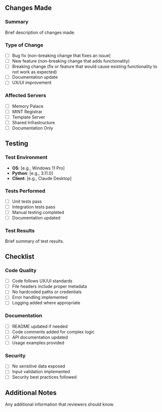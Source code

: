## Changes Made

### Summary
Brief description of changes made.

### Type of Change
- [ ] Bug fix (non-breaking change that fixes an issue)
- [ ] New feature (non-breaking change that adds functionality)
- [ ] Breaking change (fix or feature that would cause existing functionality to not work as expected)
- [ ] Documentation update
- [ ] UX/UI improvement

### Affected Servers
- [ ] Memory Palace
- [ ] MINT Registrar
- [ ] Template Server
- [ ] Shared Infrastructure
- [ ] Documentation Only

## Testing

### Test Environment
- **OS**: [e.g., Windows 11 Pro]
- **Python**: [e.g., 3.11.0]
- **Client**: [e.g., Claude Desktop]

### Tests Performed
- [ ] Unit tests pass
- [ ] Integration tests pass
- [ ] Manual testing completed
- [ ] Documentation updated

### Test Results
Brief summary of test results.

## Checklist

### Code Quality
- [ ] Code follows UX/UI standards
- [ ] File headers include proper metadata
- [ ] No hardcoded paths or credentials
- [ ] Error handling implemented
- [ ] Logging added where appropriate

### Documentation
- [ ] README updated if needed
- [ ] Code comments added for complex logic
- [ ] API documentation updated
- [ ] Usage examples provided

### Security
- [ ] No sensitive data exposed
- [ ] Input validation implemented
- [ ] Security best practices followed

## Additional Notes
Any additional information that reviewers should know.
